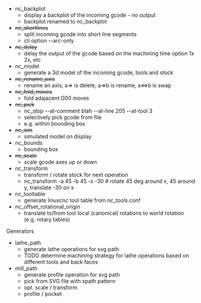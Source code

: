  * nc_backplot
    * display a backplot of the incoming gcode - no output
    * backplot renamed to nc_backplot
 * ~~nc_shortlines~~
    * split incoming gcode into short line segments
    * cli option --arc-only
 * ~~nc_delay~~
    * delay the output of the gcode based on the machining time option 1x 2x, etc
 * nc_model
    * generate a 3d model of the incoming gcode, tools and stock
 * ~~nc_rename_axis~~
    * rename an axis, a=> is delete, a=>b is rename, a<=>b is swap
 * ~~nc_fold_moves~~
    * fold adajacent G00 moves
 * ~~nc_pick~~
    * nc_stop --at-comment blah --at-line 205 --at-tool 3
    * selectively pick gcode from file
    * e.g. within bounding box
 * ~~nc_sim~~
    * simulated model on display
 * nc_bounds
    * bounding box
 * ~~nc_scale~~
    * scale gcode axes up or down
 * nc_transform
    * transform / rotate stock for next operation
    * nc_transform -a 45 -b 45 -x -30 # rotate 45 deg around x, 45 around y, translate -30 on x
 * nc_tooltable
    * generate linuxcnc tool table from nc_tools.conf
 * nc_offset_rotational_origin
    * translate to/from tool local (canonical) rotations to world rotation (e.g. rotary tables)

Generators
 * lathe_path
    * generate lathe operations for svg path
    * TODO determine machining strategy for lathe operations based on different tools and back faces
 * mill_path
    * generate profile operation for svg path
    * pick from SVG file with xpath pattern
    * opt. scale / transform
    * profile / pocket
